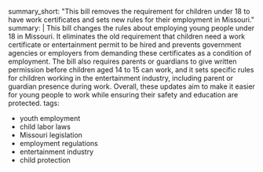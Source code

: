 summary_short: "This bill removes the requirement for children under 18 to have work certificates and sets new rules for their employment in Missouri."
summary: |
  This bill changes the rules about employing young people under 18 in Missouri. It eliminates the old requirement that children need a work certificate or entertainment permit to be hired and prevents government agencies or employers from demanding these certificates as a condition of employment. The bill also requires parents or guardians to give written permission before children aged 14 to 15 can work, and it sets specific rules for children working in the entertainment industry, including parent or guardian presence during work. Overall, these updates aim to make it easier for young people to work while ensuring their safety and education are protected.
tags:
  - youth employment
  - child labor laws
  - Missouri legislation
  - employment regulations
  - entertainment industry
  - child protection
